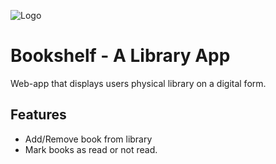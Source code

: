 
![Logo](https://i.imgur.com/KdypipP.png)

# Bookshelf - A Library App

Web-app that displays users physical library on a digital form.



## Features

- Add/Remove book from library
- Mark books as read or not read.
